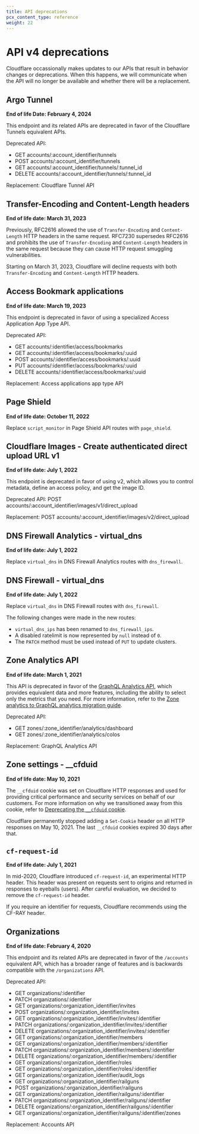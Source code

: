 ```yaml
---
title: API deprecations
pcx_content_type: reference
weight: 22
---
```


# API v4 deprecations

Cloudflare occassionally makes updates to our APIs that result in behavior changes or deprecations. When this happens, we will communicate when the API will no longer be available and whether there will be a replacement.

## Argo Tunnel
**End of life Date: February 4, 2024**

This endpoint and its related APIs are deprecated in favor of the Cloudflare Tunnels equivalent APIs.

Deprecated API:
- GET accounts/:account_identifier/tunnels
- POST accounts/:account_identifier/tunnels
- GET accounts/:account_identifier/tunnels/:tunnel_id
- DELETE accounts/:account_identifier/tunnels/:tunnel_id

Replacement:
Cloudflare Tunnel API

## Transfer-Encoding and Content-Length headers 
**End of life date: March 31, 2023**

Previously, RFC2616 allowed the use of `Transfer-Encoding` and `Content-Length` HTTP headers in the same request. RFC7230 supersedes RFC2616 and prohibits the use of `Transfer-Encoding` and `Content-Length` headers in the same request because they can cause HTTP request smuggling vulnerabilities.

Starting on March 31, 2023, Cloudflare will decline requests with both `Transfer-Encoding` and `Content-Length` HTTP headers.

## Access Bookmark applications
**End of life date: March 19, 2023**

This endpoint is deprecated in favor of using a specialized Access Application App Type API.

Deprecated API:
- GET accounts/:identifier/access/bookmarks
- GET accounts/:identifier/access/bookmarks/:uuid
- POST accounts/:identifier/access/bookmarks/:uuid
- PUT accounts/:identifier/access/bookmarks/:uuid
- DELETE accounts/:identifier/access/bookmarks/:uuid

Replacement:
Access applications app type API


## Page Shield
**End of life date: October 11, 2022**

Replace `script_monitor` in Page Shield API routes with `page_shield`.


## Cloudflare Images - Create authenticated direct upload URL v1
**End of life date: July 1, 2022**

This endpoint is deprecated in favor of using v2, which allows you to control metadata, define an access policy, and get the image ID.

Deprecated API:
POST accounts/:account_identifier/images/v1/direct_upload

Replacement:
POST accounts/:account_identifier/images/v2/direct_upload


## DNS Firewall Analytics - virtual_dns
**End of life date: July 1, 2022**

Replace `virtual_dns` in DNS Firewall Analytics routes with `dns_firewall`.


## DNS Firewall - virtual_dns
**End of life date: July 1, 2022**

Replace `virtual_dns` in DNS Firewall routes with `dns_firewall`.

The following changes were made in the new routes:

- `virtual_dns_ips` has been renamed to `dns_firewall_ips`.
- A disabled ratelimit is now represented by `null` instead of `0`.
- The `PATCH` method must be used instead of `PUT` to update clusters.

## Zone Analytics API
**End of life date: March 1, 2021**

This API is deprecated in favor of the [GraphQL Analytics API](/analytics/graphql-api/), which provides equivalent data and more features, including the ability to select only the metrics that you need. For more information, refer to the [Zone analytics to GraphQL analytics migration guide](/analytics/graphql-api/migration-guides/zone-analytics/).

Deprecated API:
- GET zones/:zone_identifier/analytics/dashboard
- GET zones/:zone_identifier/analytics/colos

Replacement:
GraphQL Analytics API

## Zone settings - __cfduid
**End of life date: May 10, 2021**

The `__cfduid` cookie was set on Cloudflare HTTP responses and used for providing critical performance and security services on behalf of our customers. For more information on why we transitioned away from this cookie, refer to [Deprecating the `__cfduid` cookie](https://blog.cloudflare.com/deprecating-cfduid-cookie/).

Cloudflare permanently stopped adding a `Set-Cookie` header on all HTTP responses on May 10, 2021. The last `__cfduid` cookies expired 30 days after that.

## `cf-request-id`
**End of life date: July 1, 2021**

In mid-2020, Cloudflare introduced `cf-request-id`, an experimental HTTP header. This header was present on requests sent to origins and returned in responses to eyeballs (users). After careful evaluation, we decided to remove the `cf-request-id` header.

If you require an identifier for requests, Cloudflare recommends using the CF-RAY header.

## Organizations
**End of life date: February 4, 2020**

This endpoint and its related APIs are deprecated in favor of the `/accounts` equivalent API, which has a broader range of features and is backwards compatible with the `/organizations` API.

Deprecated API:
- GET organizations/:identifier
- PATCH organizations/:identifier
- GET organizations/:organization_identifier/invites
- POST organizations/:organization_identifier/invites
- GET organizations/:organization_identifier/invites/:identifier
- PATCH organizations/:organization_identifier/invites/:identifier
- DELETE organizations/:organization_identifier/invites/:identifier
- GET organizations/:organization_identifier/members
- GET organizations/:organization_identifier/members/:identifier
- PATCH organizations/:organization_identifier/members/:identifier
- DELETE organizations/:organization_identifier/members/:identifier
- GET organizations/:organization_identifier/roles
- GET organizations/:organization_identifier/roles/:identifier
- GET organizations/:organization_identifier/audit_logs
- GET organizations/:organization_identifier/railguns
- POST organizations/:organization_identifier/railguns
- GET organizations/:organization_identifier/railguns/:identifier
- PATCH organizations/:organization_identifier/railguns/:identifier
- DELETE organizations/:organization_identifier/railguns/:identifier
- GET organizations/:organization_identifier/railguns/:identifier/zones

Replacement:
Accounts API